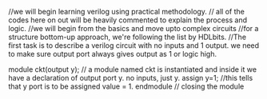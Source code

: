 //we will begin learning verilog using practical methodology.
// all of the codes here on out will be heavily commented to explain the process and logic.
//we will begin from the basics and move upto complex circuits
//for a structure bottom-up approach, we're following the list by HDLbits.
//The first task is to describe a verilog circuit with no inputs and 1 output. we need to make sure output port always gives output as 1 or logic high.

module ckt(output y); // a module named ckt is instantiated and inside it we have a declaration of output port y. no inputs, just y.
assign y=1; //this tells that y port  is to be assigned value = 1.
endmodule // closing the module